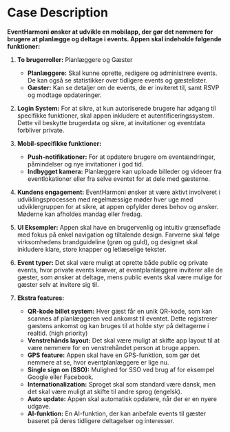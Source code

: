 # Case Description

**EventHarmoni ønsker at udvikle en mobilapp, der gør det nemmere for brugere at planlægge og deltage i events. Appen skal indeholde følgende funktioner:**

1. **To brugerroller:** Planlæggere og Gæster
    * **Planlæggere:** Skal kunne oprette, redigere og administrere events. De kan også se statistikker over tidligere events og gæstelister.
    * **Gæster:** Kan se detaljer om de events, de er inviteret til, samt RSVP og modtage opdateringer.

2. **Login System:** For at sikre, at kun autoriserede brugere har adgang til specifikke funktioner, skal appen inkludere et autentificeringssystem. Dette vil beskytte brugerdata og sikre, at invitationer og eventdata forbliver private.

3. **Mobil-specifikke funktioner:**
    * **Push-notifikationer:** For at opdatere brugere om eventændringer, påmindelser og nye invitationer i god tid.
    * **Indbygget kamera:** Planlæggere kan uploade billeder og videoer fra eventlokationer eller fra selve eventet for at dele med gæsterne.

4. **Kundens engagement:** EventHarmoni ønsker at være aktivt involveret i udviklingsprocessen med regelmæssige møder hver uge med udviklergruppen for at sikre, at appen opfylder deres behov og ønsker. Møderne kan afholdes mandag eller fredag.

5. **UI Eksempler:** Appen skal have en brugervenlig og intuitiv grænseflade med fokus på enkel navigation og tiltalende design. Farverne skal følge virksomhedens brandguideline (grøn og guld), og designet skal inkludere klare, store knapper og letlæselige tekster.

6. **Event typer:** Det skal være muligt at oprette både public og private events, hvor private events kræver, at eventplanlæggere inviterer alle de gæster, som ønsker at deltage, mens public events skal være mulige for gæster selv at invitere sig til.

7. **Ekstra features:**
    * **QR-kode billet system:** Hver gæst får en unik QR-kode, som kan scannes af planlæggeren ved ankomst til eventet. Dette registrerer gæstens ankomst og kan bruges til at holde styr på deltagerne i realtid. (high priority)
    * **Venstrehånds layout:** Det skal være muligt at skifte app layout til at være nemmere for en venstrehåndet person at bruge appen.
    * **GPS feature:** Appen skal have en GPS-funktion, som gør det nemmere at se, hvor eventplanlæggere er lige nu.
    * **Single sign on (SSO):** Mulighed for SSO ved brug af for eksempel Google eller Facebook.
    * **Internationalization:** Sproget skal som standard være dansk, men det skal være muligt at skifte til andre sprog (engelsk).
    * **Auto update:** Appen skal automatisk opdatere, når der er en nyere udgave.
    * **AI-funktion:** En AI-funktion, der kan anbefale events til gæster baseret på deres tidligere deltagelser og interesser.
